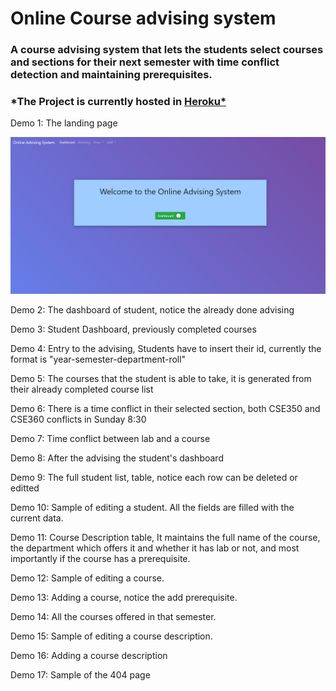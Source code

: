# Online Course advising system

### A course advising system that lets the students select courses and sections for their next semester with time conflict detection and maintaining prerequisites.

### *The Project is currently hosted in [Heroku*](https://online-advising-system.herokuapp.com/)

Demo 1: The landing page

![Landing Page](https://raw.githubusercontent.com/minhaz1217/Online-Advising-System/master/images/sc1.png)



Demo 2: The dashboard of student, notice the already done advising



Demo 3: Student Dashboard, previously completed courses



Demo 4: Entry to the advising, Students have to insert their id, currently the format is "year-semester-department-roll"



Demo 5: The courses that the student is able to take, it is generated from their already completed course list



Demo 6: There is a time conflict in their selected section, both CSE350 and CSE360 conflicts in Sunday 8:30



Demo 7: Time conflict between lab and a course



Demo 8: After the advising the student's dashboard



Demo 9: The full student list, table, notice each row can be deleted or editted



Demo 10: Sample of editing a student. All the fields are filled with the current data.



Demo 11: Course Description table, It maintains the full name of the course, the department which offers it and whether it has lab or not, and most importantly if the course has a prerequisite.



Demo 12: Sample of editing a course.



Demo 13: Adding a course, notice the add prerequisite.



Demo 14: All the courses offered in that semester.



Demo 15: Sample of editing a course description.



Demo 16: Adding a course description



Demo 17: Sample of the 404 page
